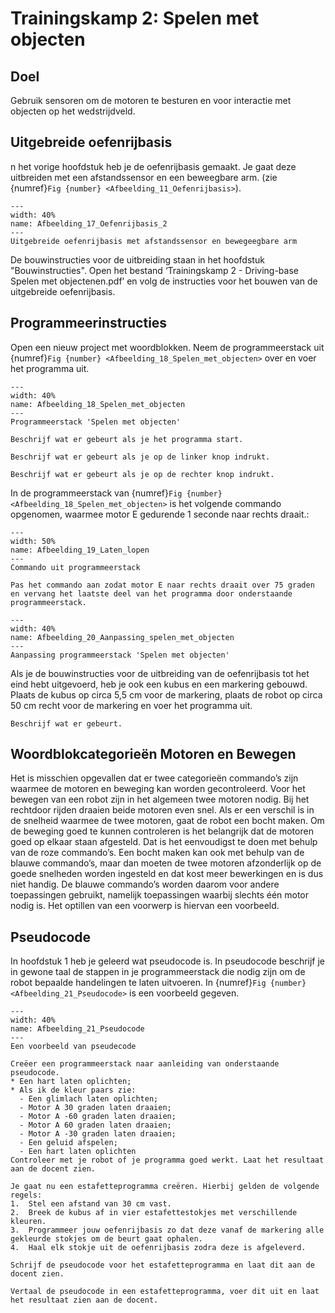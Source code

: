 # Trainingskamp 2: Spelen met objecten

## Doel
Gebruik sensoren om de motoren te besturen en voor interactie met objecten op het wedstrijdveld.
 
## Uitgebreide oefenrijbasis
n het vorige hoofdstuk heb je de oefenrijbasis gemaakt. Je gaat deze uitbreiden met een afstandssensor en een beweegbare arm. (zie {numref}`Fig {number} <Afbeelding_11_Oefenrijbasis>`).

```{figure} Figures/Afbeelding_17_Oefenrijbasis_2.png
---
width: 40%
name: Afbeelding_17_Oefenrijbasis_2
---
Uitgebreide oefenrijbasis met afstandssensor en bewegeegbare arm
``` 

De bouwinstructies voor de uitbreiding staan in het hoofdstuk "Bouwinstructies". Open het bestand ‘Trainingskamp 2 - Driving-base Spelen met objectenen.pdf’ en volg de instructies voor het bouwen van de uitgebreide oefenrijbasis. 

## Programmeerinstructies
Open een nieuw project met woordblokken. Neem de programmeerstack uit {numref}`Fig {number} <Afbeelding_18_Spelen_met_objecten>` over en voer het programma uit.

```{figure} Figures/Afbeelding_18_Spelen_met_objecten.png
---
width: 40%
name: Afbeelding_18_Spelen_met_objecten
---
Programmeerstack 'Spelen met objecten'
``` 

```{exercise} Opdracht 11
Beschrijf wat er gebeurt als je het programma start.                                   
```
```{exercise} Opdracht 12
Beschrijf wat er gebeurt als je op de linker knop indrukt.
```
```{exercise} Opdracht 13
Beschrijf wat er gebeurt als je op de rechter knop indrukt.
```

In de programmeerstack van {numref}`Fig {number} <Afbeelding_18_Spelen_met_objecten>` is het volgende commando opgenomen, waarmee motor E gedurende 1 seconde naar rechts draait.:

```{figure} Figures/Afbeelding_19_Laten_lopen.png
---
width: 50%
name: Afbeelding_19_Laten_lopen
---
Commando uit programmeerstack
``` 

```{exercise} Opdracht 14
Pas het commando aan zodat motor E naar rechts draait over 75 graden en vervang het laatste deel van het programma door onderstaande programmeerstack.                                   
```

```{figure} Figures/Afbeelding_20_Aanpassing_spelen_met_objecten.png
---
width: 40%
name: Afbeelding_20_Aanpassing_spelen_met_objecten
---
Aanpassing programmeerstack 'Spelen met objecten'
``` 

Als je de bouwinstructies voor de uitbreiding van de oefenrijbasis tot het eind hebt uitgevoerd, heb je ook een kubus en een markering gebouwd. Plaats de kubus op circa 5,5 cm voor de markering, plaats de robot op circa 50 cm recht voor de markering en voer het programma uit.


```{exercise} Opdracht 15
Beschrijf wat er gebeurt.                                   
```

## Woordblokcategorieën Motoren en Bewegen
Het is misschien opgevallen dat er twee categorieën commando’s zijn waarmee de motoren en beweging kan worden gecontroleerd. Voor het bewegen van een robot zijn in het algemeen twee motoren nodig. Bij het rechtdoor rijden draaien beide motoren even snel. Als er een verschil is in de snelheid waarmee de twee motoren, gaat de robot een bocht maken. Om de beweging goed te kunnen controleren is het belangrijk dat de motoren goed op elkaar staan afgesteld. Dat is het eenvoudigst te doen met behulp van de roze commando’s. Een bocht maken kan ook met behulp van de blauwe commando’s, maar dan moeten de twee motoren afzonderlijk op de goede snelheden worden ingesteld en dat kost meer bewerkingen en is dus niet handig. De blauwe commando’s worden daarom voor andere toepassingen gebruikt, namelijk toepassingen waarbij slechts één motor nodig is.  Het optillen van een voorwerp is hiervan een voorbeeld.


## Pseudocode
In hoofdstuk 1 heb je geleerd wat pseudocode is. In pseudocode beschrijf je in gewone taal de stappen in je programmeerstack die nodig zijn om de robot bepaalde handelingen te laten uitvoeren. In {numref}`Fig {number} <Afbeelding_21_Pseudocode>` is een voorbeeld gegeven.

```{figure} Figures/Afbeelding_21_Pseudocode.png
---
width: 40%
name: Afbeelding_21_Pseudocode
---
Een voorbeeld van pseudecode
``` 

```{exercise} Opdracht 16: Oefenen met pseudocode
Creëer een programmeerstack naar aanleiding van onderstaande pseudocode.
* Een hart laten oplichten;
* Als ik de kleur paars zie:
  - Een glimlach laten oplichten;
  - Motor A 30 graden laten draaien;
  - Motor A -60 graden laten draaien;
  - Motor A 60 graden laten draaien;
  - Motor A -30 graden laten draaien;
  - Een geluid afspelen;
  - Een hart laten oplichten
Controleer met je robot of je programma goed werkt. Laat het resultaat aan de docent zien.  
```

```{exercise} Opdracht 17: Estafette 
Je gaat nu een estafetteprogramma creëren. Hierbij gelden de volgende regels:
1.	Stel een afstand van 30 cm vast.
2.	Breek de kubus af in vier estafettestokjes met verschillende kleuren.
3.	Programmeer jouw oefenrijbasis zo dat deze vanaf de markering alle gekleurde stokjes om de beurt gaat ophalen.
4.	Haal elk stokje uit de oefenrijbasis zodra deze is afgeleverd.
```
```{exercise} Opdracht 17a
Schrijf de pseudocode voor het estafetteprogramma en laat dit aan de docent zien.
```
```{exercise} Opdracht 17b
Vertaal de pseudocode in een estafetteprogramma, voer dit uit en laat het resultaat zien aan de docent.
```